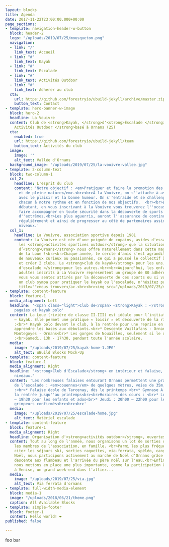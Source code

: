 ```yaml
---
layout: blocks
title: Agenda
date: 2017-11-22T23:00:00.000+00:00
page_sections:
- template: navigation-header-w-button
  block: header-2
  logo: "/uploads/2019/07/25/mousqueton.png"
  navigation:
  - link: "/"
    link_text: Accueil
  - link: "#"
    link_text: Kayak
  - link: "#"
    link_text: Escalade
  - link: "#"
    link_text: Activités Outdoor
  - link: "#"
    link_text: Adhérer au club
  cta:
    url: https://github.com/forestryio/ubuild-jekyll/archive/master.zip
    button_text: Contact
- template: hero-banner-w-image
  block: hero-2
  headline: La Vouivre
  content: Club de <strong>Kayak, </strong>d'<strong>Escalade </strong>et<strong>
    Activités Outdoor </strong>basé à Ornans (25)
  cta:
    enabled: true
    url: https://github.com/forestryio/ubuild-jekyll/team
    button_text: Activités du club
  image:
    image: ''
    alt_text: Vallée d'Ornans
  background_image: "/uploads/2019/07/25/la-vouivre-vallee.jpg"
- template: 2-column-text
  block: two-column-1
  col_2:
    headline: L'esprit du club
    content: 'Notre objectif : <em>Pratiquer et faire la promotion des activités physiques
      et de pleine nature</em>.<br><br>À la Vouivre, on s''attache à associer le sport
      avec le plaisir et la bonne humeur. On s''entraide et se challenge, on progresse
      chacun à notre rythme et en fonction de nos objectifs.  <br><br>En tant que
      débutant, en vous inscrivant à la Vouivre vous trouverez l''occasion de vous
      faire accompagner en toute sécurité dans la découverte de sports pourtant qualifiés
      d''extrêmes.<br>Les plus aguerris, auront l''assurance de continuer à pratiquer
      régulièrement et ainsi de progresser au côté de partenaires assidus, de tous
      niveaux.'
  col_1:
    headline: La Vouivre, association sportive depuis 1981
    content: La Vouivre est née d'une poignée de copains, avides d'essayer toutes
      les <strong>activités sportives outdoor</strong> que la situation géographique
      d’<strong>Ornans</strong> nous offre naturellement dans cette magnifique vallée
      de la Loue !<br><br>Chaque année, le cercle d'amis s'est agrandit et a attiré
      de nouveaux curieux ou passionnés, ce qui a poussé le collectif à se structurer
      et créer 2 clubs. Le <strong>club de kayak</strong> pour les uns, le <strong>club
      d'escalade </strong>pour les autres.<br><br>Aujourd'hui, les enfants, ados et
      adultes inscrits à La Vouivre representent un groupe de 80 adhérents.<br> Si
      vous vous sentez attirés par la découverte de ces sports ou si vous cherchez
      un club sympa pour pratiquer le kayak ou l'escalade, n'hésitez pas à <a href="/contact"
      title="">nous trouver</a>.<br><br><img src="/uploads/2019/07/25/mousqueton.png"><br><br>
- template: content-feature
  block: feature-1
  media_alignment: Left
  headline: '<span class="light">Club de</span> <strong>Kayak : </strong>écoles de
    pagaies et kayak polo'
  content: La Loue (rivière de classe II-III) est idéale pour l’initiation au canoë
    – kayak. Elle permet une pratique « loisir » et découverte de la rivière.<br><br>Parcours
    :<br>* Kayak polo devant le club, à la rentrée pour une reprise en douceur et
    apprendre les bases aux débutants.<br>* Descente Vuillafans - Ornans<br>* Descente
    Montegoyes - Ornans<br>* Les gorges de Nouailles, seulement si le débit le permet<br><br>Horaires
    :<br>Samedi, 13h - 17h30, pendant toute l'année scolaire.
  media:
    image: "/uploads/2019/07/25/kayak-home-1.JPG"
    alt_text: uBuild Blocks Mock-Up
- template: content-feature
  block: feature-1
  media_alignment: Right
  headline: "<strong>Club d'Escalade</strong> en intérieur et falaise, pour tous les
    niveaux."
  content: 'Les nombreuses falaises entourant Ornans permettent une pratique variée
    de l’escalade : <em>couennes</em> de quelques mètres, voies de 35m, grandes voies...<br><br>Lieux
    :<br>* Falaise école de Tarcenay, dès le printemps <br>* Gymnase A. Barbier, de
    la rentrée jusqu''au printemps<br><br>Horaires des cours : <br>* Lundi : 17h30
    – 19h30 pour les enfants et ados<br>* Jeudi : 20h00 – 22h00 pour les adultes et
    grimpeurs confirmés<br><br><br>'
  media:
    image: "/uploads/2019/07/25/escalade-home.jpg"
    alt_text: Matériel escalade
- template: content-feature
  block: feature-1
  media_alignment: Right
  headline: Organisation d'<strong>activités outdoor</strong>, ouvertes à tous.
  content: Tout au long de l'année, nous organisons un lot de sorties ouvertes à tous
    les membres de l'association, en famille. <br>Parmi les plus fréquentes, on peut
    citer les séjours ski, sorties raquettes, via-ferrata, spéléo, canyoning...<br>À
    Noël, nous participons activement au marché de Noël d'Ornans grâce à la très attendue
    descente aux flambeau et l'arrivée du père noël sur l'eau.<br>Enfin, chaque année
    nous mettons en place une plus importante, comme la participation à la Vogalonga,
    à Venise, un grand week-end dans l'allier...
  media:
    image: "/uploads/2019/07/25/via.jpg"
    alt_text: Via ferrata d'ornans
- template: full-width-media-element
  block: media-1
  image: "/uploads/2018/06/21/theme.png"
  caption: All Available Blocks
- template: simple-footer
  block: footer-1
  content: Hello world! ❤︎
published: false

---
```

foo bar